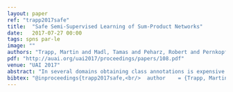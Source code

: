 ```yaml
---
layout: paper
ref: "trapp2017safe"
title:  "Safe Semi-Supervised Learning of Sum-Product Networks"
date:   2017-07-27 00:00
tags: spns par-le
image: ""
authors: "Trapp, Martin and Madl, Tamas and Peharz, Robert and Pernkopf, Franz and Trappl, Robert"
pdf: "http://auai.org/uai2017/proceedings/papers/108.pdf"
venue: "UAI 2017"
abstract: "In several domains obtaining class annotations is expensive while at the same time unlabelled data are abundant. While most semi-supervised approaches enforce restrictive assumptions on the data distribution, recent work has managed to learn semi-supervised models in a non-restrictive regime. However, so far such approaches have only been proposed for linear models. In this work, we introduce semi-supervised parameter learning for Sum-Product Networks (SPNs). SPNs are deep probabilistic models admitting inference in linear time in number of network edges. Our approach has several advantages, as it (1) allows generative and discriminative semi-supervised learning, (2) guarantees that adding unlabelled data can increase, but not degrade, the performance (safe), and (3) is computationally efficient and does not enforce restrictive assumptions on the data distribution. We show on a variety of data sets that safe semi-supervised learning with SPNs is competitive compared to state-of-the-art and can lead to a better generative and discriminative objective value than a purely supervised approach."
bibtex: "@inproceedings{trapp2017safe,<br/>  author    = {Trapp, Martin and Madl, Tamas and Peharz, Robert and Pernkopf, Franz and Trappl, Robert},<br/>  title     = {Safe Semi-Supervised Learning of Sum-Product Networks},<br/>  booktitle = {{UAI}},<br/>  publisher = {{AUAI} Press},<br/>  year      = {2017}<br/>}"
---
```

